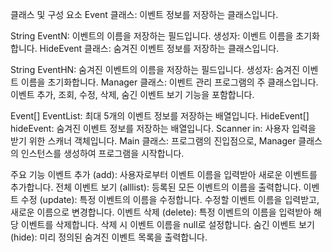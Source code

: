 클래스 및 구성 요소
Event 클래스: 이벤트 정보를 저장하는 클래스입니다.

String EventN: 이벤트의 이름을 저장하는 필드입니다.
생성자: 이벤트 이름을 초기화합니다.
HideEvent 클래스: 숨겨진 이벤트 정보를 저장하는 클래스입니다.

String EventHN: 숨겨진 이벤트의 이름을 저장하는 필드입니다.
생성자: 숨겨진 이벤트 이름을 초기화합니다.
Manager 클래스: 이벤트 관리 프로그램의 주 클래스입니다. 이벤트 추가, 조회, 수정, 삭제, 숨긴 이벤트 보기 기능을 포함합니다.

Event[] EventList: 최대 5개의 이벤트 정보를 저장하는 배열입니다.
HideEvent[] hideEvent: 숨겨진 이벤트 정보를 저장하는 배열입니다.
Scanner in: 사용자 입력을 받기 위한 스캐너 객체입니다.
Main 클래스: 프로그램의 진입점으로, Manager 클래스의 인스턴스를 생성하여 프로그램을 시작합니다.

주요 기능
이벤트 추가 (add): 사용자로부터 이벤트 이름을 입력받아 새로운 이벤트를 추가합니다.
전체 이벤트 보기 (alllist): 등록된 모든 이벤트의 이름을 출력합니다.
이벤트 수정 (update): 특정 이벤트의 이름을 수정합니다. 수정할 이벤트 이름을 입력받고, 새로운 이름으로 변경합니다.
이벤트 삭제 (delete): 특정 이벤트의 이름을 입력받아 해당 이벤트를 삭제합니다. 삭제 시 이벤트 이름을 null로 설정합니다.
숨긴 이벤트 보기 (hide): 미리 정의된 숨겨진 이벤트 목록을 출력합니다.
